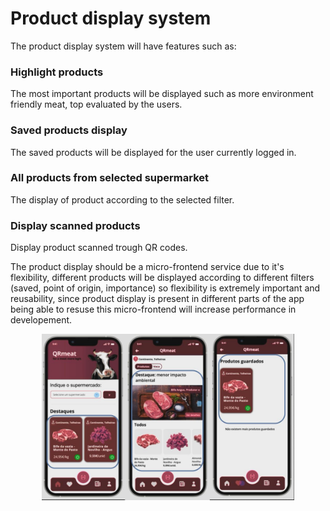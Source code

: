 # Product display system
The product display system will have features such as:
### Highlight products
The most important products will be displayed such as more environment friendly meat, top evaluated by the users.
### Saved products display
The saved products will be displayed for the user currently logged in.
### All products from selected supermarket
The display of product according to the selected filter.
### Display scanned products
Display product scanned trough QR codes.

The product display should be a micro-frontend service due to it's flexibility, different products will be displayed according to different filters (saved, point of origin, importance) so flexibility is extremely important and reusability, since product display is present in different parts of the app being able to resuse this micro-frontend will increase performance in developement. 

<img src="img/products.JPG"
     alt="Markdown Monster icon"
     style="margin-left: auto; margin-right: auto; width: 80%; display: block" />